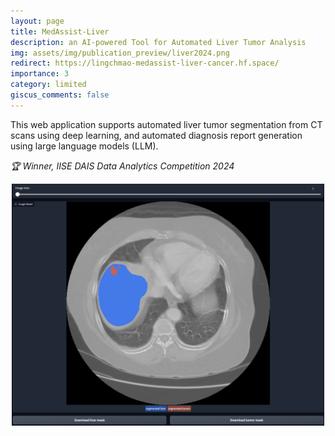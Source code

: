 ```yaml
---
layout: page
title: MedAssist-Liver
description: an AI-powered Tool for Automated Liver Tumor Analysis
img: assets/img/publication_preview/liver2024.png
redirect: https://lingchmao-medassist-liver-cancer.hf.space/
importance: 3
category: limited
giscus_comments: false
---
```


This web application supports automated liver tumor segmentation from CT scans using deep learning, and automated diagnosis report generation using large language models (LLM). 

*🏆 Winner, IISE DAIS Data Analytics Competition 2024*

<div style="text-align: center;">
<img src="../assets/img/projects/medassist-liver.png" alt="medassist-liver" width="500"/>
</div>
